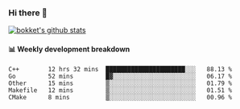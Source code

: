 ### Hi there 👋
[![bokket's github stats](https://github-readme-stats.vercel.app/api?username=bokket&show_icons=true&count_private=true)](https://github.com/anuraghazra/github-readme-stats)

#### :bar_chart: Weekly development breakdown
<!--START_SECTION:waka-->
```text
C++        12 hrs 32 mins  ██████████████████████░░░   88.13 % 
Go         52 mins         █▓░░░░░░░░░░░░░░░░░░░░░░░   06.17 % 
Other      15 mins         ▒░░░░░░░░░░░░░░░░░░░░░░░░   01.79 % 
Makefile   12 mins         ▒░░░░░░░░░░░░░░░░░░░░░░░░   01.51 % 
CMake      8 mins          ▒░░░░░░░░░░░░░░░░░░░░░░░░   00.96 % 
```
<!--END_SECTION:waka-->
